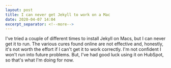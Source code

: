 ```yaml
---
layout: post
title: I can never get Jekyll to work on a Mac
date: 2020-04-07 14:04
excerpt_separator: <!--more-->
---
```

I've tried a couple of different times to install Jekyll on Macs, but I can never get it to run. The various cures found online are not effective and, honestly, it's not worth the effort if I can't get it to work correctly. I'm not confident I won't run into future problems. But, I've had good luck using it on HubSpot, so that's what I'm doing for now.